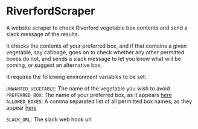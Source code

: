# RiverfordScraper
A website scraper to check Riverford vegetable box contents and send a slack
message of the results.

It checks the contents of your preferred box, and if that contains a given
vegetable, say cabbage, goes on to check whether any other permitted boxes do
not, and sends a slack message to let you know what will be coming, or suggest
an alternative box.

It requires the following environment variables to be set:

`UNWANTED_VEGETABLE`: The name of the vegetable you wish to avoid
`PREFERRED_BOX`: The name of your preferred box, as it appears [here](https://www.riverford.co.uk/box-contents)
`ALLOWED_BOXES`: A comma separated list of all permitted box names, as they
appear [here](https://www.riverford.co.uk/box-contents)

`SLACK_URL`: The slack web hook url